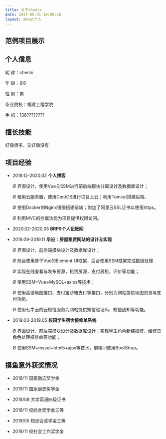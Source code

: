```yaml
---
title: 关于chenlx
date: 2017-05-31 10:05:56
layout: about个人
---
```



## 范例项目展示

## 个人信息

昵		称：chenlx

年		龄：8岁

性		别：男

毕业院校：福建工程学院

手		机：136????????

## 擅长技能

好像很多，又好像没有

## 项目经验

- 2019.12-2020.02 **个人博客**

  Ø 界面设计、使用Vue与SSM进行前后端模块分离设计及数据库设计；

  Ø 租用云服务器，使用CentOS进行项目上云；利用Tomcat搭建后端、

  Ø 使用Docker的Nginx镜像搭建前端；附加了阿里云SSL证书以使用https。

  Ø 利用MVC的拦截功能为项目提供权限访问。

- 2020.02-2020.05 **BRPS个人记账网**

- 2019.09-2019.11 **毕设：房屋租赁网站的设计与实现**

  Ø 界面设计、前后端模块设计及数据库设计；

  Ø 前台使用基于Vue的Element UI框架，后台使用SSM框架完成数据处理

  Ø 实现在线查看与发布房源，租赁房源，支付房租，评价等功能；

  Ø 使用SSM+Vue+MySQL+axios等技术；

  Ø 使用高德地图接口、支付宝沙箱支付等接口，分别为网站提供地图浏览与支付功能。

  Ø 使用七牛云的云短信服务为网站提供短信验证码、短信通知等功能。

- 2019.03-2019.05 **校园学生宿舍报修单系统**

  Ø 界面设计、前后端模块设计及数据库设计；实现学生角色新建报修，维修员角色处理报修单等功能；

  Ø 使用SSM+mysql+html5+ajax等技术，前端UI使用BootStrap。

## 摸鱼意外获奖情况

- 2018/11 国家励志奖学金

- 2019/11 国家励志奖学金

- 2019/08 大学英语四级证书

- 2018/11 校综合奖学金三等

- 2019/05 校综合奖学金三等

- 2019/11 校社会工作奖学金

  